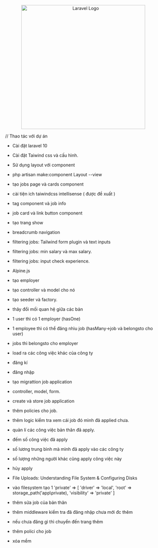 <p align="center"><a href="https://laravel.com" target="_blank"><img src="https://raw.githubusercontent.com/laravel/art/master/logo-lockup/5%20SVG/2%20CMYK/1%20Full%20Color/laravel-logolockup-cmyk-red.svg" width="400" alt="Laravel Logo"></a></p>

// Thao tác với dự án

 - Cài đặt laravel 10

 - Cài đặt Taiwind css và cấu hình.

 - Sử dụng layout với component

 + php artisan make:component Layout --view

 - tạo jobs page và cards component

 + cài tiện ich taiwindcss intellisense ( được đề xuất )

 - tag component và job info

 - job card và link button component

 + tạo trang show

 - breadcrumb navigation

 - filtering jobs: Tailwind form plugin và text inputs

 - filtering jobs: min salary và max salary.

 - filtering jobs: input check experience.

 - Alpine.js

 - tạo employer

 - tạo controller và model cho nó

 - tạo seeder và factory.

 - thây đổi mối quan hệ giữa các bản 

 - 1 user thì có 1 employer (hasOne)

 - 1 employee thì có thể đăng nhìu job (hasMany->job và belongsto cho user)

 - jobs thì belongsto cho employer

 - load ra các công việc khác của công ty

 - đăng kí

 - đăng nhập

 - tạo migrattion job application

 - controller, model, form.

 - create và store job application

 - thêm policies cho job.   

 - thêm logic kiểm tra xem cái job đó mình đã applied chưa.

 - quản lí các công việc bản thân đã apply.

 - đếm số công việc đã apply

 - số lương trung bình mà mình đã apply vào các công ty

 - số lượng những người khác cũng apply công việc này

 - hủy apply

 - File Uploads: Understanding File System & Configuring Disks

 - vào filesystem tạo 1 'private'
    => [
        'driver' => 'local',
        'root' => storage_path('app\private),
        'visibility' => 'private'
    ]

- thêm sửa job của bản thân

- thêm middleware kiểm tra đã đăng nhập chưa mới đc thêm

- nếu chưa đăng gì thì chuyển đến trang thêm

- thêm polici cho job

- xóa mềm
 
